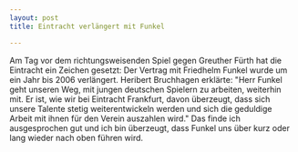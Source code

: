 ```yaml
---
layout: post
title: Eintracht verlängert mit Funkel

---
```


Am Tag vor dem richtungsweisenden Spiel gegen Greuther Fürth hat die Eintracht ein Zeichen gesetzt: Der Vertrag mit Friedhelm Funkel wurde um ein Jahr bis 2006 verlängert. Heribert Bruchhagen erklärte: "Herr Funkel geht unseren Weg, mit jungen deutschen Spielern zu arbeiten, weiterhin mit. Er ist, wie wir bei Eintracht Frankfurt, davon überzeugt, dass sich unsere Talente stetig weiterentwickeln werden und sich die geduldige Arbeit mit ihnen für den Verein auszahlen wird." Das finde ich ausgesprochen gut und ich bin überzeugt, dass Funkel uns über kurz oder lang wieder nach oben führen wird.


